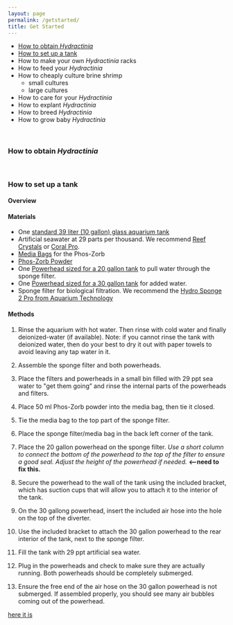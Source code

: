 ```yaml
---
layout: page
permalink: /getstarted/
title: Get Started
---
```



- [How to obtain *Hydractinia*](#how-to-obtain-hydractinia)
- [How to set up a tank](#how-to-set-up-a-tank)
- How to make your own *Hydractinia* racks
- How to feed your *Hydractinia*
- How to cheaply culture brine shrimp
  - small cultures
  - large cultures
- How to care for your *Hydractinia*
- How to explant *Hydractinia*
- How to breed *Hydractinia*
- How to grow baby *Hydractinia*


&nbsp;

### How to obtain *Hydractinia*

&nbsp;

### How to set up a tank

#### Overview



#### Materials
- One [standard 39 liter (10 gallon) glass aquarium tank](https://www.aqueon.com/products/aquariums/standard-glass-rectangle-aquariums)
- Artificial seawater at 29 parts per thousand. We recommend [Reef Crystals](http://www.instantocean.com/Products/Sea-Salt-Mixes/reef-crystals-sea-salt.aspx) or [Coral Pro](https://www.redseafish.com/red-sea-salts/coral-pro-salt/).
- [Media Bags](http://usa.hagen.com/Aquatic/Media-Inserts/Clip-On/A1362) for the Phos-Zorb
-	[Phos-Zorb Powder](https://www.apifishcare.com/product.php?p=details&id=548#.Xk1xIGhKhjE)
-	One [Powerhead sized for a 20 gallon tank](http://usa.hagen.com/Aquatic/Pumps/Circulation/A585) to pull water through the sponge filter.
- One [Powerhead sized for a 30 gallon tank](http://usa.hagen.com/Aquatic/Pumps/Circulation/A586) for added water.
-	Sponge filter for biological filtration. We recommend the [Hydro Sponge 2 Pro from Aquarium Technology](http://www.atisponge.com/products/hydro-sponge/)

#### Methods
1.	Rinse the aquarium with hot water. Then rinse with cold water and finally deionized-water (if available). Note: if you cannot rinse the tank with deionized water, then do your best to dry it out with paper towels to avoid leaving any tap water in it.

1.	Assemble the sponge filter and both powerheads.

1.	Place the filters and powerheads in a small bin filled with 29 ppt sea water to "get them going” and rinse the internal parts of the powerheads and filters.

1.	Place 50 ml Phos-Zorb powder into the media bag, then tie it closed.

1.	Tie the media bag to the top part of the sponge filter.

1.	Place the sponge filter/media bag in the back left corner of the tank.

1.	Place the 20 gallon powerhead on the sponge filter. *Use a short column to connect the bottom of the powerhead to the top of the filter to ensure a good seal. Adjust the height of the powerhead if needed.* **<--need to fix this.**

1.  Secure the powerhead to the wall of the tank using the included bracket, which has suction cups that will allow you to attach it to the interior of the tank.

1.	On the 30 gallong powerhead, insert the included air hose into the hole on the top of the diverter.

1.	Use the included bracket to attach the 30 gallon powerhead to the rear interior of the tank, next to the sponge filter.

1.	Fill the tank with 29 ppt artificial sea water.

1.	Plug in the powerheads and check to make sure they are actually running. Both powerheads should be completely submerged.

1. Ensure the free end of the air hose on the 30 gallon powerhead is not submerged. If assembled properly, you should see many air bubbles coming out of the powerhead.


[here it is](#tank)
